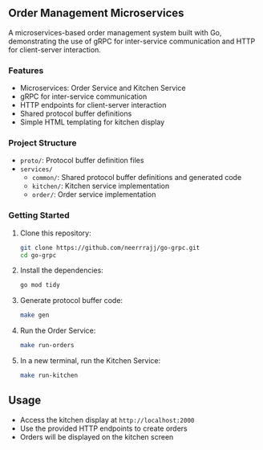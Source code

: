 ## Order Management Microservices

A microservices-based order management system built with Go, demonstrating the use of gRPC for inter-service communication and HTTP for client-server interaction.

### Features

- Microservices: Order Service and Kitchen Service
- gRPC for inter-service communication
- HTTP endpoints for client-server interaction
- Shared protocol buffer definitions
- Simple HTML templating for kitchen display

### Project Structure

- `proto/`: Protocol buffer definition files
- `services/`
  - `common/`: Shared protocol buffer definitions and generated code
  - `kitchen/`: Kitchen service implementation
  - `order/`: Order service implementation

### Getting Started

1. Clone this repository:
    ```sh
    git clone https://github.com/neerrrajj/go-grpc.git
    cd go-grpc
    ```

2. Install the dependencies:
    ```sh
    go mod tidy
    ```

3. Generate protocol buffer code:
    ```sh
    make gen
    ```

4. Run the Order Service:
    ```sh
    make run-orders
    ```

5. In a new terminal, run the Kitchen Service:
    ```sh
    make run-kitchen
    ```

## Usage

- Access the kitchen display at `http://localhost:2000`
- Use the provided HTTP endpoints to create orders
- Orders will be displayed on the kitchen screen